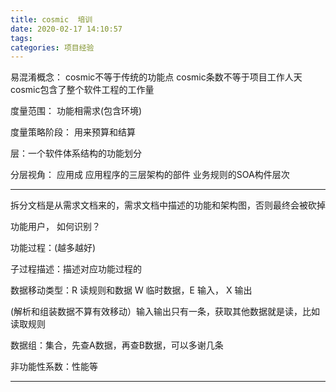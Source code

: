 ```yaml
---
title: cosmic  培训
date: 2020-02-17 14:10:57
tags:
categories: 项目经验
---
```






易混淆概念：
cosmic不等于传统的功能点
cosmic条数不等于项目工作人天
cosmic包含了整个软件工程的工作量

度量范围：
功能相需求(包含环境)

度量策略阶段：
用来预算和结算

层：一个软件体系结构的功能划分

分层视角：
应用成
应用程序的三层架构的部件
业务规则的SOA构件层次

-----

拆分文档是从需求文档来的，需求文档中描述的功能和架构图，否则最终会被砍掉

功能用户， 如何识别？

功能过程：(越多越好)

子过程描述：描述对应功能过程的

数据移动类型：R 读规则和数据 W 临时数据，E 输入， X 输出 

(解析和组装数据不算有效移动）输入输出只有一条，获取其他数据就是读，比如读取规则

数据组：集合，先查A数据，再查B数据，可以多谢几条

非功能性系数：性能等

-----

